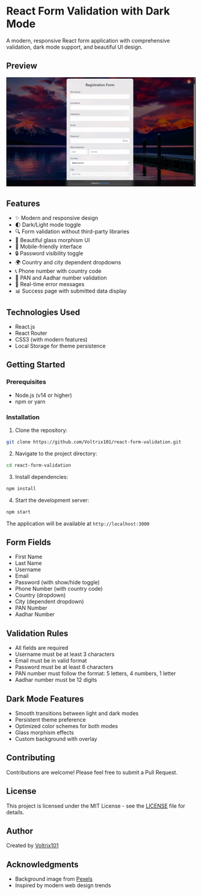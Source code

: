 # React Form Validation with Dark Mode

A modern, responsive React form application with comprehensive validation, dark mode support, and beautiful UI design.

## Preview

![React Form Validation](docs/images/preview.png)

## Features

- ✨ Modern and responsive design
- 🌓 Dark/Light mode toggle
- 🔍 Form validation without third-party libraries
- 🎨 Beautiful glass morphism UI
- 📱 Mobile-friendly interface
- 🔒 Password visibility toggle
- 🌍 Country and city dependent dropdowns
- 📞 Phone number with country code
- 📝 PAN and Aadhar number validation
- 🎯 Real-time error messages
- 📊 Success page with submitted data display

## Technologies Used

- React.js
- React Router
- CSS3 (with modern features)
- Local Storage for theme persistence

## Getting Started

### Prerequisites

- Node.js (v14 or higher)
- npm or yarn

### Installation

1. Clone the repository:
```bash
git clone https://github.com/Voltrix101/react-form-validation.git
```

2. Navigate to the project directory:
```bash
cd react-form-validation
```

3. Install dependencies:
```bash
npm install
```

4. Start the development server:
```bash
npm start
```

The application will be available at `http://localhost:3000`

## Form Fields

- First Name
- Last Name
- Username
- Email
- Password (with show/hide toggle)
- Phone Number (with country code)
- Country (dropdown)
- City (dependent dropdown)
- PAN Number
- Aadhar Number

## Validation Rules

- All fields are required
- Username must be at least 3 characters
- Email must be in valid format
- Password must be at least 6 characters
- PAN number must follow the format: 5 letters, 4 numbers, 1 letter
- Aadhar number must be 12 digits

## Dark Mode Features

- Smooth transitions between light and dark modes
- Persistent theme preference
- Optimized color schemes for both modes
- Glass morphism effects
- Custom background with overlay

## Contributing

Contributions are welcome! Please feel free to submit a Pull Request.

## License

This project is licensed under the MIT License - see the [LICENSE](LICENSE) file for details.

## Author

Created by [Voltrix101](https://github.com/Voltrix101)

## Acknowledgments

- Background image from [Pexels](https://www.pexels.com)
- Inspired by modern web design trends 